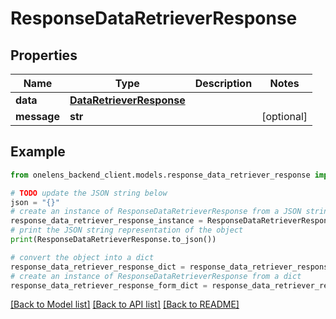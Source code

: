 # ResponseDataRetrieverResponse


## Properties

Name | Type | Description | Notes
------------ | ------------- | ------------- | -------------
**data** | [**DataRetrieverResponse**](DataRetrieverResponse.md) |  | 
**message** | **str** |  | [optional] 

## Example

```python
from onelens_backend_client.models.response_data_retriever_response import ResponseDataRetrieverResponse

# TODO update the JSON string below
json = "{}"
# create an instance of ResponseDataRetrieverResponse from a JSON string
response_data_retriever_response_instance = ResponseDataRetrieverResponse.from_json(json)
# print the JSON string representation of the object
print(ResponseDataRetrieverResponse.to_json())

# convert the object into a dict
response_data_retriever_response_dict = response_data_retriever_response_instance.to_dict()
# create an instance of ResponseDataRetrieverResponse from a dict
response_data_retriever_response_form_dict = response_data_retriever_response.from_dict(response_data_retriever_response_dict)
```
[[Back to Model list]](../README.md#documentation-for-models) [[Back to API list]](../README.md#documentation-for-api-endpoints) [[Back to README]](../README.md)


